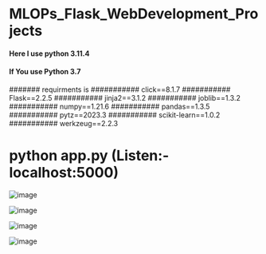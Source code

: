 # MLOPs_Flask_WebDevelopment_Projects

#### Here I use python 3.11.4 
#### If You use Python 3.7
####### requirments is 
########### click==8.1.7
########### Flask==2.2.5
########### jinja2==3.1.2
########### joblib==1.3.2
########### numpy==1.21.6
########### pandas==1.3.5
########### pytz==2023.3
########### scikit-learn==1.0.2
########### werkzeug==2.2.3

# python app.py (Listen:- localhost:5000)

![image](https://github.com/Abhijit28012002/MLOPs_Flask_Project/assets/91789931/d106feca-4f4b-4330-a5be-6c8ec9b27918)

![image](https://github.com/Abhijit28012002/MLOPs_Flask_Project/assets/91789931/53a17a37-bdf7-4d70-a283-19a5789a5295)

![image](https://github.com/Abhijit28012002/MLOPs_Flask_Project/assets/91789931/2a7aff88-1f8b-4aeb-8f0e-4d549bc8779a)

![image](https://github.com/Abhijit28012002/MLOPs_Flask_Project/assets/91789931/8fe8cf2a-62a7-4bd0-800b-b07e4642099e)






